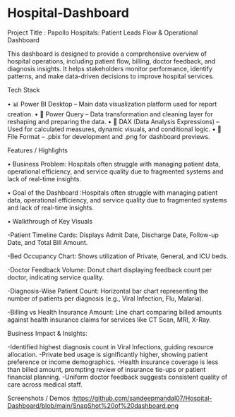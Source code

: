 # Hospital-Dashboard
Project Title :
   Papollo Hospitals: Patient Leads Flow & Operational Dashboard

This dashboard is designed to provide a comprehensive overview of hospital operations, including patient flow, billing, doctor feedback, and diagnosis insights. It helps stakeholders monitor performance, identify patterns, and make data-driven decisions to improve hospital services.

Tech Stack

• 📊 Power BI Desktop – Main data visualization platform used for report creation.
• 📂 Power Query – Data transformation and cleaning layer for reshaping and preparing the data.
• 🧠 DAX (Data Analysis Expressions) – Used for calculated measures, dynamic visuals, and conditional logic.
• 📁 File Format – .pbix for development and .png for dashboard previews.

Features / Highlights

• Business Problem: Hospitals often struggle with managing patient data, operational efficiency, and service quality due to fragmented systems and lack of real-time insights.

• Goal of the Dashboard :Hospitals often struggle with managing patient data, operational efficiency, and service quality due to fragmented systems and lack of real-time insights.

• Walkthrough of Key Visuals

-Patient Timeline Cards: Displays Admit Date, Discharge Date, Follow-up Date, and Total Bill Amount.

-Bed Occupancy Chart: Shows utilization of Private, General, and ICU beds.

-Doctor Feedback Volume: Donut chart displaying feedback count per doctor, indicating service quality.

-Diagnosis-Wise Patient Count: Horizontal bar chart representing the number of patients per diagnosis (e.g., Viral Infection, Flu, Malaria).

-Billing vs Health Insurance Amount: Line chart comparing billed amounts against health insurance claims for services like CT Scan, MRI, X-Ray.

Business Impact & Insights:

-Identified highest diagnosis count in Viral Infections, guiding resource allocation.
-Private bed usage is significantly higher, showing patient preference or income demographics.
-Health insurance coverage is less than billed amount, prompting review of insurance tie-ups or patient financial planning.
-Uniform doctor feedback suggests consistent quality of care across medical staff.

Screenshots / Demos :https://github.com/sandeepmandal07/Hospital-Dashboard/blob/main/SnapShot%20of%20dashboard.png
